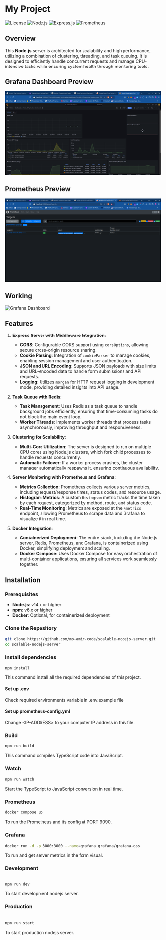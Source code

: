 # My Project

![License](https://img.shields.io/badge/license-ISC-blue.svg)
![Node.js](https://img.shields.io/badge/node.js-14.x-blue.svg)
![Express.js](https://img.shields.io/badge/express-4.x-brightgreen.svg)
![Prometheus](https://img.shields.io/badge/prometheus-2.x-orange.svg)

## Overview

This **Node.js** server is architected for scalability and high performance, utilizing a combination of clustering, threading, and task queuing. It is designed to efficiently handle concurrent requests and manage CPU-intensive tasks while ensuring system health through monitoring tools.

## Grafana Dashboard Preview

![Grafana Dashboard](assets/grafana.png)

## Prometheus Preview

![Grafana Dashboard](assets/prometheus.png)

## Working

![Grafana Dashboard](assets/working.svg)

## Features

1. **Express Server with Middleware Integration**:
   - **CORS**: Configurable CORS support using `corsOptions`, allowing secure cross-origin resource sharing.
   - **Cookie Parsing**: Integration of `cookieParser` to manage cookies, enabling session management and user authentication.
   - **JSON and URL Encoding**: Supports JSON payloads with size limits and URL-encoded data to handle form submissions and API requests.
   - **Logging**: Utilizes `morgan` for HTTP request logging in development mode, providing detailed insights into API usage.

2. **Task Queue with Redis**:
   - **Task Management**: Uses Redis as a task queue to handle background jobs efficiently, ensuring that time-consuming tasks do not block the main event loop.
   - **Worker Threads**: Implements worker threads that process tasks asynchronously, improving throughput and responsiveness.

3. **Clustering for Scalability**:
   - **Multi-Core Utilization**: The server is designed to run on multiple CPU cores using Node.js clusters, which fork child processes to handle requests concurrently.
   - **Automatic Failover**: If a worker process crashes, the cluster manager automatically respawns it, ensuring continuous availability.

4. **Server Monitoring with Prometheus and Grafana**:
   - **Metrics Collection**: Prometheus collects various server metrics, including request/response times, status codes, and resource usage.
   - **Histogram Metrics**: A custom `Histogram` metric tracks the time taken by each request, categorized by method, route, and status code.
   - **Real-Time Monitoring**: Metrics are exposed at the `/metrics` endpoint, allowing Prometheus to scrape data and Grafana to visualize it in real time.

5. **Docker Integration**:
   - **Containerized Deployment**: The entire stack, including the Node.js server, Redis, Prometheus, and Grafana, is containerized using Docker, simplifying deployment and scaling.
   - **Docker Compose**: Uses Docker Compose for easy orchestration of multi-container applications, ensuring all services work seamlessly together.

## Installation

### Prerequisites

- **Node.js**: v14.x or higher
- **npm**: v6.x or higher
- **Docker**: Optional, for containerized deployment

### Clone the Repository

```bash
git clone https://github.com/mo-amir-code/scalable-nodejs-server.git
cd scalable-nodejs-server
```
### Install dependencies

```bash
npm install
```
This command install all the required dependencies of this project.

#### Set up .env
Check required environments variable in .env.example file.

#### Set up prometheus-config.yml 
Change <IP-ADDRESS<dsfd>> to  your computer IP address in this file.


### Build

```bash
npm run build
```
This command compiles TypeScript code into JavaScript.

### Watch

```bash
npm run watch
```
Start the TypeScript to JavaScript conversion in real time.

### Prometheus

```bash
docker compose up
```
To run the Prometheus and its config at PORT 9090.

### Grafana

```bash
docker run -d -p 3000:3000 --name=grafana grafana/grafana-oss
```
To run and get server metrics in the form visual.

### Development

```bash

npm run dev
```
To start development nodejs server.

### Production

```bash

npm run start
```
To start production nodejs server.